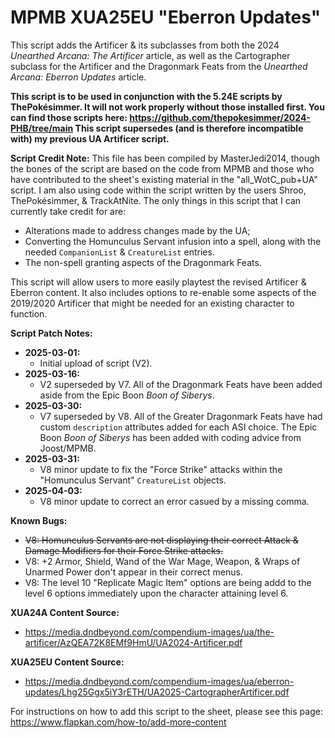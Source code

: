 # MPMB XUA25EU "Eberron Updates"
This script adds the Artificer & its subclasses from both the 2024 *Unearthed Arcana: The Artificer* article, as well as the Cartographer subclass for the Artificer and the Dragonmark Feats from the *Unearthed Arcana: Eberron Updates* article.

**This script is to be used in conjunction with the 5.24E scripts by ThePokésimmer. It will not work properly without those installed first. You can find those scripts here: https://github.com/thepokesimmer/2024-PHB/tree/main This script supersedes (and is therefore incompatible with) my previous UA Artificer script.**

**Script Credit Note:**
This file has been compiled by MasterJedi2014, though the bones of the script are based on the code from MPMB and those who have contributed to the sheet's existing material in the "all_WotC_pub+UA" script. I am also using code within the script written by the users Shroo, ThePokésimmer, & TrackAtNite. The only things in this script that I can currently take credit for are:
- Alterations made to address changes made by the UA;
- Converting the Homunculus Servant infusion into a spell, along with the needed `CompanionList` & `CreatureList` entries.
- The non-spell granting aspects of the Dragonmark Feats.

This script will allow users to more easily playtest the revised Artificer & Eberron content. It also includes options to re-enable some aspects of the 2019/2020 Artificer that might be needed for an existing character to function.

**Script Patch Notes:**
- **2025-03-01:**
  - Initial upload of script (V2).
- **2025-03-16:**
  - V2 superseded by V7. All of the Dragonmark Feats have been added aside from the Epic Boon *Boon of Siberys*.
- **2025-03-30:**
  - V7 superseded by V8. All of the Greater Dragonmark Feats have had custom `description` attributes added for each ASI choice. The Epic Boon *Boon of Siberys* has been added with coding advice from Joost/MPMB.
- **2025-03-31:**
  - V8 minor update to fix the "Force Strike" attacks within the "Homunculus Servant" `CreatureList` objects.
- **2025-04-03:**
  - V8 minor update to correct an error casued by a missing comma.

**Known Bugs:**
- ~~V8: Homunculus Servants are not displaying their correct Attack & Damage Modifiers for their Force Strike attacks.~~
- V8: +2 Armor, Shield, Wand of the War Mage, Weapon, & Wraps of Unarmed Power don't appear in their correct menus.
- V8: The level 10 "Replicate Magic Item" options are being addd to the level 6 options immediately upon the character attaining level 6.

**XUA24A Content Source:**
- https://media.dndbeyond.com/compendium-images/ua/the-artificer/AzQEA72K8EMf9HmU/UA2024-Artificer.pdf

**XUA25EU Content Source:**
- https://media.dndbeyond.com/compendium-images/ua/eberron-updates/Lhg25Ggx5iY3rETH/UA2025-CartographerArtificer.pdf

For instructions on how to add this script to the sheet, please see this page: https://www.flapkan.com/how-to/add-more-content

